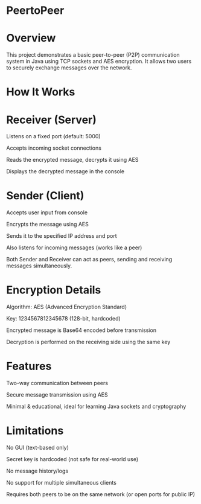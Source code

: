 # PeertoPeer

# Overview
This project demonstrates a basic peer-to-peer (P2P) communication system in Java using TCP sockets and AES encryption. It allows two users to securely exchange messages over the network.

# How It Works
# Receiver (Server)
Listens on a fixed port (default: 5000)

Accepts incoming socket connections

Reads the encrypted message, decrypts it using AES

Displays the decrypted message in the console

# Sender (Client)
Accepts user input from console

Encrypts the message using AES

Sends it to the specified IP address and port

Also listens for incoming messages (works like a peer)

Both Sender and Receiver can act as peers, sending and receiving messages simultaneously.

# Encryption Details
Algorithm: AES (Advanced Encryption Standard)

Key: 1234567812345678 (128-bit, hardcoded)

Encrypted message is Base64 encoded before transmission

Decryption is performed on the receiving side using the same key

# Features
 Two-way communication between peers

 Secure message transmission using AES

 Minimal & educational, ideal for learning Java sockets and cryptography

# Limitations
 No GUI (text-based only)

 Secret key is hardcoded (not safe for real-world use)

 No message history/logs

 No support for multiple simultaneous clients

 Requires both peers to be on the same network (or open ports for public IP)
